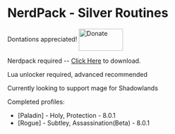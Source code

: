 # NerdPack - Silver Routines

Dontations appreciated! <a href="https://www.paypal.me/silver9172"><img src="https://pbs.twimg.com/media/DgQW88wVAAAFWeI.jpg" alt="Donate" width="100" height="50" align = "center" /></a>

Nerdpack required -- [Click Here](https://github.com/MrTheSoulz/NerdPack-Tool/raw/master/NeP-ToolBox_Release.zip) to download.

Lua unlocker required, advanced recommended

Currently looking to support mage for Shadowlands

Completed profiles:
- [Paladin] - Holy, Protection - 8.0.1
- [Rogue] - Subtley, Assassination(Beta) - 8.0.1
